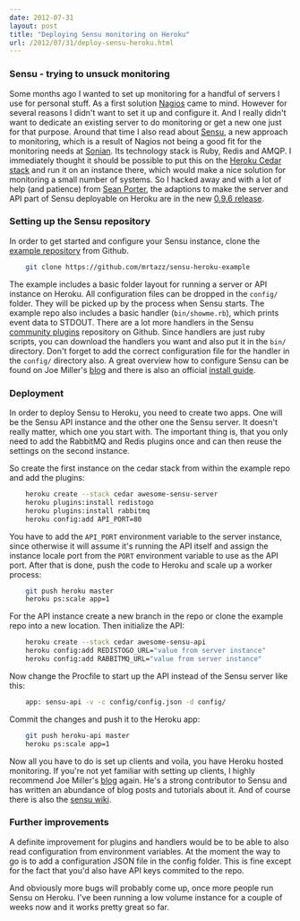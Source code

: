 ```yaml
---
date: 2012-07-31
layout: post
title: "Deploying Sensu monitoring on Heroku"
url: /2012/07/31/deploy-sensu-heroku.html
---
```


### Sensu - trying to unsuck monitoring
Some months ago I wanted to set up monitoring for a handful of servers I use
for personal stuff. As a first solution [Nagios][] came to mind. However for
several reasons I didn't want to set it up and configure it. And I really
didn't want to dedicate an existing server to do monitoring or get a new one
just for that purpose. Around that time I also read about [Sensu][], a new
approach to monitoring, which is a result of Nagios not being a good fit for
the monitoring needs at [Sonian][]. Its technology stack is Ruby, Redis and
AMQP. I immediately thought it should be possible to put this on the [Heroku
Cedar stack][] and run it on an instance there, which would make a nice
solution for monitoring a small number of systems. So I hacked away and with a
lot of help (and patience) from [Sean Porter][], the adaptions to make the
server and API part of Sensu deployable on Heroku are in the new [0.9.6
release][].

### Setting up the Sensu repository
In order to get started and configure your Sensu instance, clone the [example
repository][] from Github.

```bash
    git clone https://github.com/mrtazz/sensu-heroku-example
```

The example includes a basic folder layout for running a server or API instance
on Heroku. All configuration files can be dropped in the `config/` folder. They
will be picked up by the process when Sensu starts. The example repo also
includes a basic handler (`bin/showme.rb`), which prints event data to STDOUT.
There are a lot more handlers in the Sensu [community plugins][] repository on
Github. Since handlers are just ruby scripts, you can download the handlers you
want and also put it in the `bin/` directory. Don't forget to add the correct
configuration file for the handler in the `config/` directory also. A great
overview how to configure Sensu can be found on Joe Miller's [blog][] and there
is also an official [install guide][].

### Deployment
In order to deploy Sensu to Heroku, you need to create two apps. One will be
the Sensu API instance and the other one the Sensu server. It doesn't really
matter, which one you start with. The important thing is, that you only need to
add the RabbitMQ and Redis plugins once and can then reuse the settings on the
second instance.

So create the first instance on the cedar stack from within the example repo
and add the plugins:

```bash
    heroku create --stack cedar awesome-sensu-server
    heroku plugins:install redistogo
    heroku plugins:install rabbitmq
    heroku config:add API_PORT=80
```

You have to add the `API_PORT` environment variable to the server instance,
since otherwise it will assume it's running the API itself and assign the
instance locale port from the `PORT` environment variable to use as the API
port. After that is done, push the code to Heroku and scale up a worker
process:

```bash
    git push heroku master
    heroku ps:scale app=1
```

For the API instance create a new branch in the repo or clone the example repo
into a new location. Then initialize the API:

```bash
    heroku create --stack cedar awesome-sensu-api
    heroku config:add REDISTOGO_URL="value from server instance"
    heroku config:add RABBITMQ_URL="value from server instance"
```

Now change the Procfile to start up the API instead of the Sensu server like
this:

```bash
    app: sensu-api -v -c config/config.json -d config/
```

Commit the changes and push it to the Heroku app:

```bash
    git push heroku-api master
    heroku ps:scale app=1
```

Now all you have to do is set up clients and voila, you have Heroku hosted
monitoring. If you're not yet familiar with setting up clients, I highly
recommend Joe Miller's [blog][] again. He's a strong contributor to Sensu and
has written an abundance of blog posts and tutorials about it. And of course
there is also the [sensu wiki][].

### Further improvements
A definite improvement for plugins and handlers would be to be able to also
read configuration from environment variables. At the moment the way to go is
to add a configuration JSON file in the config folder. This is fine except for
the fact that you'd also have API keys commited to the repo.

And obviously more bugs will probably come up, once more people run Sensu on
Heroku. I've been running a low volume instance for a couple of weeks now and
it works pretty great so far.


[Sensu]: https://github.com/sensu/sensu
[Nagios]: http://nagios.org
[Sonian]: http://www.sonian.com/
[Heroku Cedar stack]: https://devcenter.heroku.com/articles/cedar/
[0.9.6 release]: https://github.com/sensu/sensu/tree/v0.9.6
[example repository]: https://github.com/mrtazz/sensu-heroku-app
[community plugins]: https://github.com/sensu/sensu-community-plugins
[blog]: http://joemiller.me
[install guide]: https://github.com/sensu/sensu/wiki/Install-Guide
[sensu wiki]: https://github.com/sensu/sensu/wiki/
[Sean Porter]: https://twitter.com/portertech

